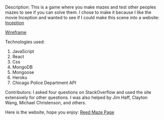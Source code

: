 


Description:
This is a game where you make mazes and test other peoples mazes to see if you can solve them. I chose to make it because I like the movie Inception and wanted to see if I could make this scene into a website: 
[Inception](https://youtu.be/V3-a58Wt2tk?t=28)

[Wireframe](https://imgur.com/gallery/6G1RYAO)

Technologies used:
1. JavaScript
2. React
3. Css
4. MongoDB
5. Mongoose
6. Heroku
7. Chicago Police Department API

Contributors:
I asked four questions on StackOverflow and used the site extensively for other questions. I was also helped by Jim Haff, Clayton Wang, Michael Christenson, and others.

Here is the website, hope you enjoy:
[Reed Maze Page](https://reedmazepage.herokuapp.com/)
